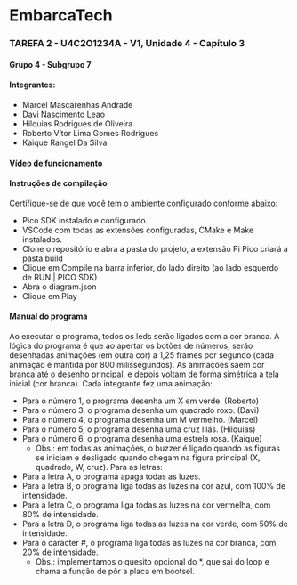 # EmbarcaTech   
### TAREFA 2 - U4C2O1234A - V1, Unidade 4 - Capítulo 3
#### Grupo 4 - Subgrupo 7
#### Integrantes:
* Marcel Mascarenhas Andrade
* Davi Nascimento Leao
* Hilquias Rodrigues de Oliveira
* Roberto Vítor Lima Gomes Rodrigues
* Kaique Rangel Da Silva

#### Vídeo de funcionamento


#### Instruções de compilação
Certifique-se de que você tem o ambiente configurado conforme abaixo:
* Pico SDK instalado e configurado.
* VSCode com todas as extensões configuradas, CMake e Make instalados.
* Clone o repositório e abra a pasta do projeto, a extensão Pi Pico criará a pasta build
* Clique em Compile na barra inferior, do lado direito (ao lado esquerdo de RUN | PICO SDK)
* Abra o diagram.json
* Clique em Play

#### Manual do programa
Ao executar o programa, todos os leds serão ligados com a cor branca.
A lógica do programa é que ao apertar os botões de números, serão desenhadas animações (em outra cor) a 1,25 frames por segundo (cada animação é mantida por 800 milissegundos).
As animações saem cor branca até o desenho principal, e depois voltam de forma simétrica à tela inicial (cor branca). Cada integrante fez uma animação:
* Para o número 1, o programa desenha um X em verde. (Roberto)
* Para o número 3, o programa desenha um quadrado roxo. (Davi)
* Para o número 4, o programa desenha um M vermelho. (Marcel)
* Para o número 5, o programa desenha uma cruz lilás. (Hilquias)
* Para o número 6, o programa desenha uma estrela rosa. (Kaique)
    * Obs.: em todas as animações, o buzzer é ligado quando as figuras se iniciam e desligado quando chegam na figura principal (X, quadrado, W, cruz).
Para as letras:
* Para a letra A, o programa apaga todas as luzes.
* Para a letra B, o programa liga todas as luzes na cor azul, com 100% de intensidade.
* Para a letra C, o programa liga todas as luzes na cor vermelha, com 80% de intensidade.
* Para a letra D, o programa liga todas as luzes na cor verde, com 50% de intensidade.
* Para o caracter #, o programa liga todas as luzes na cor branca, com 20% de intensidade.
    * Obs.: implementamos o quesito opcional do *, que sai do loop e chama a função de pôr a placa em bootsel.
